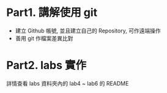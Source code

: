 # Part1. 講解使用 git

- 建立 Github 帳號, 並且建立自己的 Repository, 可作遠端操作
- 善用 git 作檔案差異比對

# Part2. labs 實作

詳情查看 labs 資料夾內的 lab4 ~ lab6 的 README
